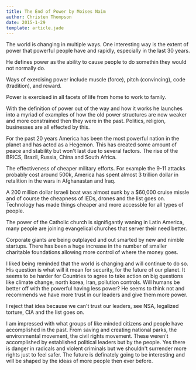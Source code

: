 ```yaml
---
title: The End of Power by Moises Naim
author: Christen Thompson
date: 2015-1-29
template: article.jade 
---
```


The world is changing in multiple ways. One interesting way is the extent of power that powerful people have and rapidly, especially in the last 30 years.

<span class="more"></span>

He defines power as the ability to cause people to do somethin they would not normally do.

Ways of exercising power include muscle (force), pitch (convincing), code (tradition), and reward.

Power is exercised in all facets of life from home to work to family. 

With the definition of power out of the way and how it works he launches into a myriad of examples of how the old power structures are now weaker and more constrained then they were in the past.  Politics, religion, businesses are all effected by this.

For the past 20 years America has been the most powerful nation in the planet and has acted as a Hegemon.  This has created some amount of peace and stability but won't last due to several factors.  The rise of the BRICS,  Brazil, Russia, China and South Africa.  

The effectiveness of cheaper military efforts.  For example the 9-11 attacks probably cost around 500k, America has spent almost 3 trillion dollar in retalition in the wars in Afghanastan and Iraq. 

A 200 million dollar Israeli boat was almost sunk by a $60,000 cruise missle and of course the cheapness of IEDs, drones and the list goes on.  Technology has made things cheaper and more accessble for all types of people.

The power of the Catholic church is signifigantly waning in Latin America, many people are joining evangelical churches that server their need better.

Corporate giants are being outplayed and out smarted by new and nimble startups. There has been a huge increase in the number of smaller charitable foundations allowing more control of where the money goes.

I liked being reminded that the world is changing and will continue to do so.  His question is what will it mean for security, for the future of our planet. It seems to be harder for Countries to agree to take action on big questions like climate change, north korea, Iran, pollution controls.  Will humans be better off with the powerful having less power?  He seems to think not and recommends we have more trust in our leaders and give them more power.

I reject that idea because we can't trust our leaders, see NSA, legalized torture, CIA and the list goes on. 

I am impressed with what groups of like minded citizens and people have accomplished in the past.  From saving and creating national parks, the environmental movement, the civil rights movement.  These weren't accomplished by established political leaders but by the people. Yes there is danger in radicals and violent criminals but we shouldn't surrender more rights just to feel safer. The future is definately going to be interesting and  will be shaped by the ideas of more people then ever before.